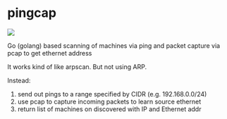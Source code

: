 pingcap
=======

![](http://www.progolf.dk/imageserver/getimage.ashx?Imagename=/Files/Images/ecom/ping-kasket-classic-bright-1388673907_102.jpg&w=308&h=378)

Go (golang) based scanning of machines via ping and packet capture via pcap to get ethernet address

It works kind of like arpscan.  But not using ARP.

Instead:

1. send out pings to a range specified by CIDR (e.g. 192.168.0.0/24)
2. use pcap to capture incoming packets to learn source ethernet
3. return list of machines on discovered with IP and Ethernet addr
